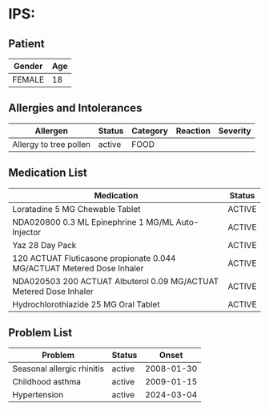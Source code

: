 # IPS:

## Patient

|Gender|Age|
|---|---|
|FEMALE|18|

## Allergies and Intolerances

|Allergen|Status|Category|Reaction|Severity|
|---|---|---|---|---|
|Allergy to tree pollen|active|FOOD|||

## Medication List

|Medication|Status|
|---|---|
|Loratadine 5 MG Chewable Tablet|ACTIVE|
|NDA020800 0.3 ML Epinephrine 1 MG/ML Auto-Injector|ACTIVE|
|Yaz 28 Day Pack|ACTIVE|
|120 ACTUAT Fluticasone propionate 0.044 MG/ACTUAT Metered Dose Inhaler|ACTIVE|
|NDA020503 200 ACTUAT Albuterol 0.09 MG/ACTUAT Metered Dose Inhaler|ACTIVE|
|Hydrochlorothiazide 25 MG Oral Tablet|ACTIVE|

## Problem List

|Problem|Status|Onset|
|---|---|---|
|Seasonal allergic rhinitis|active|2008-01-30|
|Childhood asthma|active|2009-01-15|
|Hypertension|active|2024-03-04|
